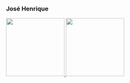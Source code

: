 ### José Henrique

 <div>
  <a href="https://github.com/jose-henrique-os">
  <img height="160em" src="https://github-readme-stats.vercel.app/api?username=jose-henrique-os&show_icons=true&theme=vision-friendly-dark&include_all_commits=true&count_private=true"/>
  <img height="160em" src="https://github-readme-stats.vercel.app/api/top-langs/?username=jose-henrique-os&layout=compact&langs_count=8&theme=vision-friendly-dark"/>
</div>
